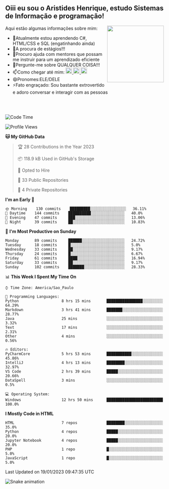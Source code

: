 ## Oiii eu sou o Aristides Henrique, estudo Sistemas de Informação e programação!

<div >
Aqui estão algumas informações sobre mim:<img align="right" height="180em" src="https://user-images.githubusercontent.com/97318481/177042589-45d62122-82a9-4a32-b3a7-87b322825b2f.png">
</div>

- 🌱Atualmente estou aprendendo C#, HTML/CSS e SQL (engatinhando ainda)
- 👯A procura de estágios!!!
- 🤔Procuro ajuda com mentores que possam me instruir para um aprendizado eficiente
- 💬Pergunte-me sobre QUALQUER COISA!!!
- 📫Como chegar até mim:
  <a href="https://www.instagram.com/aryhenry/" target="_blank">
  <img src="https://img.shields.io/badge/-Instagram-%23E4405F?style=for-the-badge&logo=instagram&logoColor=black" height="20px">
  </a>
  <a href="https://www.linkedin.com/in/aristides-henrique/" target="_blank">
  <img src="https://img.shields.io/badge/-LinkedIn-%230077B5?style=for-the-badge&logo=linkedin&logoColor=black" height="20px">
  </a> 
  <a href="mailto:arihenriqueuna@gmail.com">
  <img src="https://img.shields.io/badge/-Gmail-%23333?style=for-the-badge&logo=gmail&logoColor=white" height="20px">
  </a>
- 😄Pronomes:ELE/DELE
- ⚡Fato engraçado: Sou bastante extrovertido e adoro conversar e interagir com as pessoas
<br/>
<br/>

<!--START_SECTION:waka-->
![Code Time](http://img.shields.io/badge/Code%20Time-324%20hrs%2021%20mins-blue)

![Profile Views](http://img.shields.io/badge/Profile%20Views-1-blue)

**🐱 My GitHub Data** 

> 🏆 28 Contributions in the Year 2023
 > 
> 📦 118.9 kB Used in GitHub's Storage 
 > 
> 💼 Opted to Hire
 > 
> 📜 33 Public Repositories 
 > 
> 🔑 4 Private Repositories  
 > 
**I'm an Early 🐤** 

```text
🌞 Morning    130 commits    █████████░░░░░░░░░░░░░░░░   36.11% 
🌇 Daytime    144 commits    ██████████░░░░░░░░░░░░░░░   40.0% 
🌃 Evening    47 commits     ███░░░░░░░░░░░░░░░░░░░░░░   13.06% 
🌙 Night      39 commits     ██░░░░░░░░░░░░░░░░░░░░░░░   10.83%

```
📅 **I'm Most Productive on Sunday** 

```text
Monday       89 commits     ██████░░░░░░░░░░░░░░░░░░░   24.72% 
Tuesday      18 commits     █░░░░░░░░░░░░░░░░░░░░░░░░   5.0% 
Wednesday    33 commits     ██░░░░░░░░░░░░░░░░░░░░░░░   9.17% 
Thursday     24 commits     █░░░░░░░░░░░░░░░░░░░░░░░░   6.67% 
Friday       61 commits     ████░░░░░░░░░░░░░░░░░░░░░   16.94% 
Saturday     33 commits     ██░░░░░░░░░░░░░░░░░░░░░░░   9.17% 
Sunday       102 commits    ███████░░░░░░░░░░░░░░░░░░   28.33%

```


📊 **This Week I Spent My Time On** 

```text
⌚︎ Time Zone: America/Sao_Paulo

💬 Programming Languages: 
Python                   8 hrs 15 mins       ████████████████░░░░░░░░░   64.29% 
Markdown                 3 hrs 41 mins       ███████░░░░░░░░░░░░░░░░░░   28.77% 
Java                     25 mins             ░░░░░░░░░░░░░░░░░░░░░░░░░   3.32% 
Text                     17 mins             ░░░░░░░░░░░░░░░░░░░░░░░░░   2.31% 
Other                    4 mins              ░░░░░░░░░░░░░░░░░░░░░░░░░   0.56%

🔥 Editors: 
PyCharmCore              5 hrs 53 mins       ███████████░░░░░░░░░░░░░░   45.86% 
IntelliJ                 4 hrs 13 mins       ████████░░░░░░░░░░░░░░░░░   32.97% 
VS Code                  2 hrs 39 mins       █████░░░░░░░░░░░░░░░░░░░░   20.66% 
DataSpell                3 mins              ░░░░░░░░░░░░░░░░░░░░░░░░░   0.5%

💻 Operating System: 
Windows                  12 hrs 50 mins      █████████████████████████   100.0%

```

**I Mostly Code in HTML** 

```text
HTML                     7 repos             ████████░░░░░░░░░░░░░░░░░   35.0% 
Python                   4 repos             █████░░░░░░░░░░░░░░░░░░░░   20.0% 
Jupyter Notebook         4 repos             █████░░░░░░░░░░░░░░░░░░░░   20.0% 
PHP                      1 repo              █░░░░░░░░░░░░░░░░░░░░░░░░   5.0% 
JavaScript               1 repo              █░░░░░░░░░░░░░░░░░░░░░░░░   5.0%

```



 Last Updated on 19/01/2023 09:47:35 UTC
<!--END_SECTION:waka-->

![Snake animation](https://github.com/arihenrique/arihenrique/blob/output/github-contribution-grid-snake.svg)
